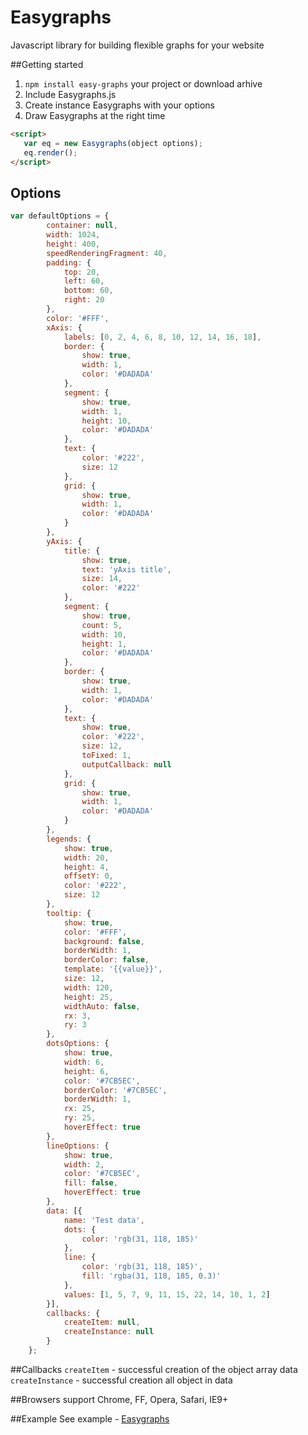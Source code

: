 # Easygraphs
Javascript library for building flexible graphs for your website


##Getting started
1. `npm install easy-graphs` your project or download arhive
2. Include Easygraphs.js
3. Create instance Easygraphs with your options
5. Draw Easygraphs at the right time
```html
<script>
   var eq = new Easygraphs(object options);
   eq.render();
</script>
```

## Options
```javascript
var defaultOptions = {
        container: null,
        width: 1024,
        height: 400,
        speedRenderingFragment: 40,
        padding: {
            top: 20,
            left: 60,
            bottom: 60,
            right: 20
        },
        color: '#FFF',
        xAxis: {
            labels: [0, 2, 4, 6, 8, 10, 12, 14, 16, 18],
            border: {
                show: true,
                width: 1,
                color: '#DADADA'
            },
            segment: {
                show: true,
                width: 1,
                height: 10,
                color: '#DADADA'
            },
            text: {
                color: '#222',
                size: 12
            },
            grid: {
                show: true,
                width: 1,
                color: '#DADADA'
            }
        },
        yAxis: {
            title: {
                show: true,
                text: 'yAxis title',
                size: 14,
                color: '#222'
            },
            segment: {
                show: true,
                count: 5,
                width: 10,
                height: 1,
                color: '#DADADA'
            },
            border: {
                show: true,
                width: 1,
                color: '#DADADA'
            },
            text: {
                show: true,
                color: '#222',
                size: 12,
                toFixed: 1,
                outputCallback: null
            },
            grid: {
                show: true,
                width: 1,
                color: '#DADADA'
            }
        },
        legends: {
            show: true,
            width: 20,
            height: 4,
            offsetY: 0,
            color: '#222',
            size: 12
        },
        tooltip: {
            show: true,
            color: '#FFF',
            background: false,
            borderWidth: 1,
            borderColor: false,
            template: '{{value}}',
            size: 12,
            width: 120,
            height: 25,
            widthAuto: false,
            rx: 3,
            ry: 3
        },
        dotsOptions: {
            show: true,
            width: 6,
            height: 6,
            color: '#7CB5EC',
            borderColor: '#7CB5EC',
            borderWidth: 1,
            rx: 25,
            ry: 25,
            hoverEffect: true
        },
        lineOptions: {
            show: true,
            width: 2,
            color: '#7CB5EC',
            fill: false,
            hoverEffect: true
        },
        data: [{
            name: 'Test data',
            dots: {
                color: 'rgb(31, 118, 185)'
            },
            line: {
                color: 'rgb(31, 118, 185)',
                fill: 'rgba(31, 118, 185, 0.3)'
            },
            values: [1, 5, 7, 9, 11, 15, 22, 14, 10, 1, 2]
        }],
        callbacks: {
            createItem: null,
            createInstance: null
        }
    };
```

##Callbacks
`createItem` - successful creation of the object array data<br>
`createInstance` - successful creation all object in data

##Browsers support
Chrome, FF, Opera, Safari, IE9+

##Example
See example - <a href="http://m-ulyanov.github.io/Easygraphs/">Easygraphs</a>
